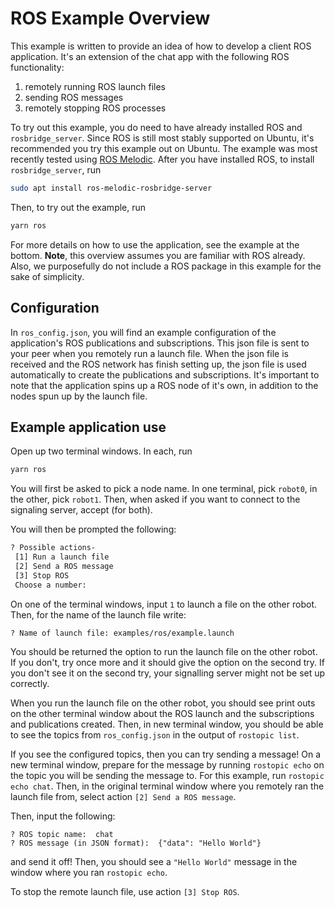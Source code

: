 # ROS Example Overview

This example is written to provide an idea of how to develop a client ROS
application. It's an extension of the chat app with the following ROS
functionality:
1. remotely running ROS launch files
2. sending ROS messages
3. remotely stopping ROS processes

To try out this example, you do need to have already installed ROS and
`rosbridge_server`. Since ROS is still most stably supported on Ubuntu, it's
recommended you try this example out on Ubuntu. The example was most recently
tested using [ROS Melodic](http://wiki.ros.org/melodic). After you have
installed ROS, to install `rosbridge_server`, run
```bash
sudo apt install ros-melodic-rosbridge-server
```

Then, to try out the example, run
```bash
yarn ros
```
For more details on how to use the application, see the example at the bottom.
**Note**, this overview assumes you are familiar with ROS already. Also, we
purposefully do not include a ROS package in this example for the sake of
simplicity.

## Configuration
In `ros_config.json`, you will find an example configuration of the
application's ROS publications and subscriptions. This json file is sent to your
peer when you remotely run a launch file. When the json file is received and
the ROS network has finish setting up, the json file is used automatically to
create the publications and subscriptions. It's important to note that the
application spins up a ROS node of it's own, in addition to the nodes spun up
by the launch file.

## Example application use
Open up two terminal windows. In each, run
```bash
yarn ros
```
You will first be asked to pick a node name. In one terminal, pick `robot0`, in
the other, pick `robot1`. Then, when asked if you want to connect to the
signaling server, accept (for both).

You will then be prompted the following:
```bash
? Possible actions-
 [1] Run a launch file
 [2] Send a ROS message
 [3] Stop ROS
 Choose a number:
```
On one of the terminal windows, input `1` to launch a file on the other robot.
Then, for the name of the launch file write:
```bash
? Name of launch file: examples/ros/example.launch
```
You should be returned the option to run the launch file on the other robot. If
you don't, try once more and it should give the option on the second try. If you
don't see it on the second try, your signalling server might not be set up
correctly.

When you run the launch file on the other robot, you should see print outs on the
other terminal window about the ROS launch and the subscriptions and publications
created. Then, in new terminal window, you should be able to see the topics from
`ros_config.json` in the output of `rostopic list`.

If you see the configured topics, then you can try sending a message! On a new
terminal window, prepare for the message by running `rostopic echo` on the topic
you will be sending the message to. For this example, run `rostopic echo chat`.
Then, in the original terminal window where you remotely ran the launch file
from, select action `[2] Send a ROS message`.

Then, input the following:
```
? ROS topic name:  chat
? ROS message (in JSON format):  {"data": "Hello World"}
```
and send it off! Then, you should see a `"Hello World"` message in the window
where you ran `rostopic echo`.

To stop the remote launch file, use action `[3] Stop ROS`.
